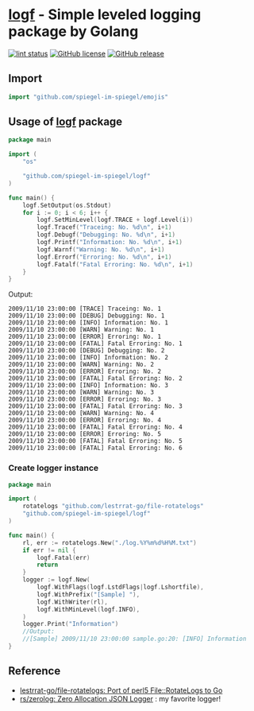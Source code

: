 # [logf] - Simple leveled logging package by Golang

[![lint status](https://github.com/spiegel-im-spiegel/logf/workflows/lint/badge.svg)](https://github.com/spiegel-im-spiegel/logf/actions)
[![GitHub license](https://img.shields.io/badge/license-Apache%202-blue.svg)](https://raw.githubusercontent.com/spiegel-im-spiegel/logf/master/LICENSE)
[![GitHub release](https://img.shields.io/github/release/spiegel-im-spiegel/logf.svg)](https://github.com/spiegel-im-spiegel/logf/releases/latest)

## Import

```go
import "github.com/spiegel-im-spiegel/emojis"
```

## Usage of [logf] package

```go
package main

import (
    "os"

    "github.com/spiegel-im-spiegel/logf"
)

func main() {
    logf.SetOutput(os.Stdout)
    for i := 0; i < 6; i++ {
        logf.SetMinLevel(logf.TRACE + logf.Level(i))
        logf.Tracef("Traceing: No. %d\n", i+1)
        logf.Debugf("Debugging: No. %d\n", i+1)
        logf.Printf("Information: No. %d\n", i+1)
        logf.Warnf("Warning: No. %d\n", i+1)
        logf.Errorf("Erroring: No. %d\n", i+1)
        logf.Fatalf("Fatal Erroring: No. %d\n", i+1)
    }
}
```

Output:

```
2009/11/10 23:00:00 [TRACE] Traceing: No. 1
2009/11/10 23:00:00 [DEBUG] Debugging: No. 1
2009/11/10 23:00:00 [INFO] Information: No. 1
2009/11/10 23:00:00 [WARN] Warning: No. 1
2009/11/10 23:00:00 [ERROR] Erroring: No. 1
2009/11/10 23:00:00 [FATAL] Fatal Erroring: No. 1
2009/11/10 23:00:00 [DEBUG] Debugging: No. 2
2009/11/10 23:00:00 [INFO] Information: No. 2
2009/11/10 23:00:00 [WARN] Warning: No. 2
2009/11/10 23:00:00 [ERROR] Erroring: No. 2
2009/11/10 23:00:00 [FATAL] Fatal Erroring: No. 2
2009/11/10 23:00:00 [INFO] Information: No. 3
2009/11/10 23:00:00 [WARN] Warning: No. 3
2009/11/10 23:00:00 [ERROR] Erroring: No. 3
2009/11/10 23:00:00 [FATAL] Fatal Erroring: No. 3
2009/11/10 23:00:00 [WARN] Warning: No. 4
2009/11/10 23:00:00 [ERROR] Erroring: No. 4
2009/11/10 23:00:00 [FATAL] Fatal Erroring: No. 4
2009/11/10 23:00:00 [ERROR] Erroring: No. 5
2009/11/10 23:00:00 [FATAL] Fatal Erroring: No. 5
2009/11/10 23:00:00 [FATAL] Fatal Erroring: No. 6
```

### Create logger instance

```go
package main

import (
    rotatelogs "github.com/lestrrat-go/file-rotatelogs"
    "github.com/spiegel-im-spiegel/logf"
)

func main() {
    rl, err := rotatelogs.New("./log.%Y%m%d%H%M.txt")
    if err != nil {
        logf.Fatal(err)
        return
    }
    logger := logf.New(
        logf.WithFlags(logf.LstdFlags|logf.Lshortfile),
        logf.WithPrefix("[Sample] "),
        logf.WithWriter(rl),
        logf.WithMinLevel(logf.INFO),
    )
    logger.Print("Information")
    //Output:
    //[Sample] 2009/11/10 23:00:00 sample.go:20: [INFO] Information
}
```

## Reference

- [lestrrat-go/file-rotatelogs: Port of perl5 File::RotateLogs to Go](https://github.com/lestrrat-go/file-rotatelogs)
- [rs/zerolog: Zero Allocation JSON Logger](https://github.com/rs/zerolog) : my favorite logger!

[logf]: https://github.com/spiegel-im-spiegel/logf "spiegel-im-spiegel/logf: Simple logging package by Golang"
